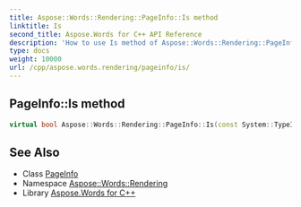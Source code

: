 ```yaml
---
title: Aspose::Words::Rendering::PageInfo::Is method
linktitle: Is
second_title: Aspose.Words for C++ API Reference
description: 'How to use Is method of Aspose::Words::Rendering::PageInfo class in C++.'
type: docs
weight: 10000
url: /cpp/aspose.words.rendering/pageinfo/is/
---
```

## PageInfo::Is method




```cpp
virtual bool Aspose::Words::Rendering::PageInfo::Is(const System::TypeInfo &target) const override
```

## See Also

* Class [PageInfo](../)
* Namespace [Aspose::Words::Rendering](../../)
* Library [Aspose.Words for C++](../../../)
